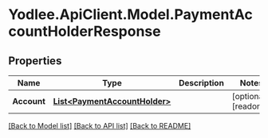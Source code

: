 # Yodlee.ApiClient.Model.PaymentAccountHolderResponse

## Properties

Name | Type | Description | Notes
------------ | ------------- | ------------- | -------------
**Account** | [**List&lt;PaymentAccountHolder&gt;**](PaymentAccountHolder.md) |  | [optional] [readonly] 

[[Back to Model list]](../README.md#documentation-for-models) [[Back to API list]](../README.md#documentation-for-api-endpoints) [[Back to README]](../README.md)

